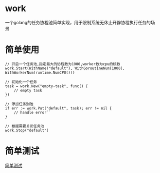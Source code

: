 # work
一个golang的任务协程池简单实现，用于限制系统无休止开辟协程执行任务的场景
# 简单使用
```
// 开启一个任务池,指定最大的协程数为1000,worker数为cpu的核数
work.Start(WithName("default"), WithGoroutineNum(1000), WithWorkerNum(runtime.NumCPU()))

// 初始化一个任务
task = work.New("empty-task", func() {
    // empty task
})

// 添加任务到池
if err := work.Put("default", task); err != nil {
    // handle error``
}

// 根据需要关闭任务池
work.Stop("default")
```

# 简单测试
[简单测试](./pool_test.go)

